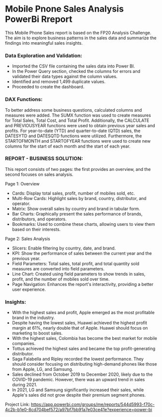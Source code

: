 # Mobile Pnone Sales Analysis PowerBi Rreport
This Mobile Phone Sales report is based on the FP20 Analysis Challenge. The aim is to explore business patterns in the sales data and summarize the findings into meaningful sales insights.

### Data Exploration and Validation:
* Imported the CSV file containing the sales data into Power BI.
* In the Power Query section, checked the columns for errors and validated their data types against the column values.
* Identified and removed 1,499 duplicate values.
* Proceeded to create the dashboard.

### DAX Functions: 
To better address some business questions, calculated columns and measures were added. The SUMX function was used to create measures for Total Sales, Total Cost, and Total Profit. Additionally, the CALCULATE and PREVIOUSYEAR functions were used to obtain previous year sales and profits. For year-to-date (YTD) and quarter-to-date (QTD) sales, the DATESYTD and DATESQTD functions were utilized. Furthermore, the STARTOFMONTH and STARTOFYEAR functions were used to create new columns for the start of each month and the start of each year.

### REPORT - BUSINESS SOLUTION:
This report consists of two pages: the first provides an overview, and the second focuses on sales analysis.

Page 1: Overview
* Cards: Display total sales, profit, number of mobiles sold, etc.
* Multi-Row Cards: Highlight sales by brand, country, distributor, and operator.
* Matrix: Show overall sales by country and brand in tabular form.
* Bar Charts: Graphically present the sales performance of brands, distributors, and operators.
* Bookmarks: Used to combine these charts, allowing users to view them based on their interests.

Page 2: Sales Analysis
* Slicers: Enable filtering by country, date, and brand.
* KPI: Show the performance of sales between the current year and the previous year.
* Field Parameters: Total sales, total profit, and total quantity sold measures are converted into field parameters.
* Line Chart: Created using field parameters to show trends in sales, profit, and the number of mobiles sold over time.
* Page Navigation: Enhances the report's interactivity, providing a better user experience.

### Insights:
* With the highest sales and profit, Apple emerged as the most profitable brand in the industry.
* Despite having the lowest sales, Huawei achieved the highest profit margin at 61%, nearly double that of Apple. Huawei should focus on marketing to boost sales.
* With the highest sales, Colombia has become the best market for mobile companies.
* Tottus achieved the highest sales and became the top profit-generating distributor.
* Saga Falabella and Ripley recorded the lowest performance. They should consider focusing on distributing high-demand phones like those from Apple, LG, and Samsung.
* Sales declined from October 2019 to December 2020, likely due to the COVID-19 pandemic. However, there was an upward trend in sales during 2021. 
* In 2021, LG and Samsung significantly increased their sales, while Apple's sales did not grow despite their premium segment phones.

Project Link: https://app.powerbi.com/groups/me/reports/544d5993-f70c-4c2b-b1e0-8cd704bef572/a97bf7bb91a7e03ce41e?experience=power-bi
